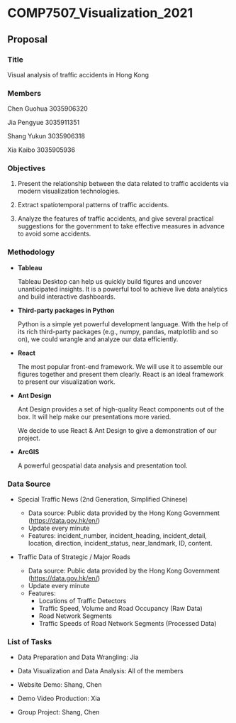 # COMP7507_Visualization_2021

## Proposal

### Title

Visual analysis of traffic accidents in Hong Kong

### Members

Chen Guohua 3035906320

Jia Pengyue 3035911351

Shang Yukun 3035906318

Xia Kaibo 3035905936

### Objectives

1. Present the relationship between the data related to traffic accidents via modern visualization technologies.

2. Extract spatiotemporal patterns of traffic accidents.

3. Analyze the features of traffic accidents, and give several practical suggestions for the government to take effective measures in advance to avoid some accidents.

### Methodology

* **Tableau**

  Tableau Desktop can help us quickly build figures and uncover unanticipated insights.  It is a powerful tool to achieve live data analytics and build interactive dashboards.

* **Third-party packages in Python**

  Python is a simple yet powerful development language. With the help of its rich third-party packages (e.g.,  numpy, pandas, matplotlib and so on), we could wrangle and analyze our data efficiently.

* **React**

  The most popular front-end framework. We will use it to assemble our figures together and present them clearly. React is an ideal framework to present our visualization work.

* **Ant Design**

  Ant Design provides a set of high-quality React components out of the box. It will help make our presentations more varied. 

  We decide to use React & Ant Design to give a demonstration of our project.

* **ArcGIS**

   A powerful geospatial data analysis and presentation tool.

### Data Source

* Special Traffic News (2nd Generation, Simplified Chinese)
  * Data source: Public data provided by the Hong Kong Government (https://data.gov.hk/en/)
  * Update every minute
  * Features: incident_number, incident_heading, incident_detail, location, direction, incident_status, near_landmark, ID, content.
  
* Traffic Data of Strategic / Major Roads
  * Data source: Public data provided by the Hong Kong Government (https://data.gov.hk/en/)
  * Update every minute
  * Features:
    * Locations of Traffic Detectors
    * Traffic Speed, Volume and Road Occupancy (Raw Data)
    * Road Network Segments
    * Traffic Speeds of Road Network Segments (Processed Data)

### List of Tasks

* Data Preparation and Data Wrangling: Jia

* Data Visualization and Data Analysis: All of the members

* Website Demo: Shang, Chen

* Demo Video Production: Xia

* Group Project: Shang, Chen


